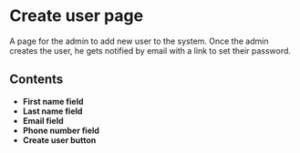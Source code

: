 # Create user page

A page for the admin to add new user to the system.
Once the admin creates the user, he gets notified by email with a link to set their password.

## Contents

- **First name field**
- **Last name field**
- **Email field**
- **Phone number field**
- **Create user button**